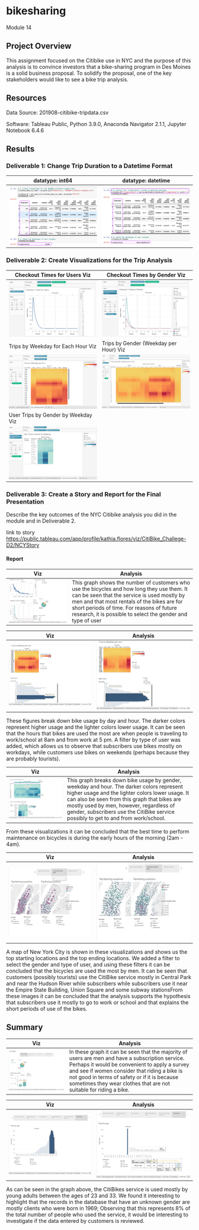 # bikesharing
Module 14

## Project Overview
This assignment focused on the Citibike use in NYC and the purpose of this analysis is to convince investors that a bike-sharing program in Des Moines is a solid business proposal. To solidify the proposal, one of the key stakeholders would like to see a bike trip analysis.


## Resources
Data Source: 201908-citibike-tripdata.csv

Software: Tableau Public, Python 3.9.0, Anaconda Navigator 2.1.1, Jupyter Notebook 6.4.6

## Results
### Deliverable 1: Change Trip Duration to a Datetime Format
| datatype: int64 | datatype: datetime |
| --- | --- |
| <img src="/Resources/img1.png"> | <img src="/Resources/img2.png"> | 


### Deliverable 2: Create Visualizations for the Trip Analysis
| Checkout Times for Users Viz | Checkout Times by Gender Viz |
| --- | --- |
| <img src="/Resources/img3.png"> | <img src="/Resources/img4.png"> | 
| Trips by Weekday for Each Hour Viz | Trips by Gender (Weekday per Hour) Viz |
| <img src="/Resources/img5.png"> | <img src="/Resources/img6.png"> | 
| User Trips by Gender by Weekday Viz |  |
| <img src="/Resources/img7.png"> |  |


### Deliverable 3: Create a Story and Report for the Final Presentation
Describe the key outcomes of the NYC Citibike analysis you did in the module and in Deliverable 2.

link to story
https://public.tableau.com/app/profile/kathia.flores/viz/CitiBike_Challege-D2/NCYStory

#### Report
| Viz | Analysis |
| --- | --- |
| <img src="/Resources/img9.png"> | This graph shows the number of customers who use the bicycles and how long they use them. It can be seen that the service is used mostly by men and that most rentals of the bikes are for short periods of time. For reasons of future research, it is possible to select the gender and type of user |

| Viz | Analysis |
| --- | --- |
| <img src="/Resources/img12.png"> | <img src="/Resources/img13.png"> | 

These figures break down bike usage by day and hour. The darker colors represent higher usage and the lighter colors lower usage. It can be seen that the hours that bikes are used the most are when people is traveling to work/school at 8am and from work at 5 pm. A filter by type of user was added, which allows us to observe that subscribers use bikes mostly on workdays, while customers use bikes on weekends (perhaps because they are probably tourists). 


| Viz | Analysis |
| --- | --- |
| <img src="/Resources/img14.png"> | This graph breaks down bike usage by gender, weekday and hour. The darker colors represent higher usage and the lighter colors lower usage. It can also be seen from this graph that bikes are mostly used by men, however, regardless of gender, subscribers use the CitiBike service possibly to get to and from work/school. | 

From these visualizations it can be concluded that the best time to perform maintenance on bicycles is during the early hours of the morning (2am - 4am). 


| Viz | Analysis |
| --- | --- |
| <img src="/Resources/img10.png"> | <img src="/Resources/img11.png"> | 

A map of New York City is shown in these visualizations and shows us the top starting locations and the top ending locations. We added a filter to select the gender and type of user, and using these filters it can be concluded that the bicycles are used the most by men. It can be seen that customers (possibly tourists) use the CitiBike service mostly in Central Park and near the Hudson River while subscribers while subscribers use it near the Empire State Building, Union Square and some subway stationsFrom these images it can be concluded that the analysis supports the hypothesis that subscribers use it mostly to go to work or school and that explains the short periods of use of the bikes.

## Summary

| Viz | Analysis |
| --- | --- |
| <img src="/Resources/img8.png"> | In these graph it can be seen that the majority of users are men and have a subscription service. Perhaps it would be convenient to apply a survey and see if women consider that riding a bike is not good in terms of safety or if it is because sometimes they wear clothes that are not suitable for riding a bike. | 


| Viz | Analysis |
| --- | --- |
| <img src="/Resources/img15.png"> | <img src="/Resources/img16.png"> | 

As can be seen in the graph above, the CitiBikes service is used mostly by young adults between the ages of 23 and 33. We found it interesting to highlight that the records in the database that have an unknown gender are mostly clients who were born in 1969; Observing that this represents 8% of the total number of people who used the service, it would be interesting to investigate if the data entered by customers is reviewed.


